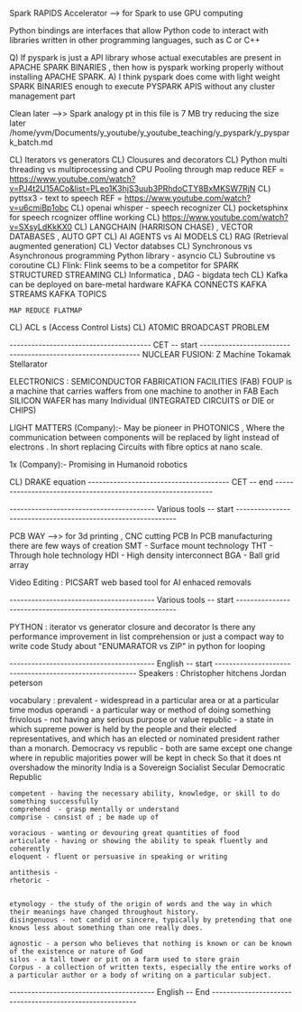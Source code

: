 Spark RAPIDS Accelerator --> for Spark to use GPU computing

Python bindings are interfaces that allow Python code to interact with libraries written in other programming languages, such as C or C++

Q)  If pyspark is just a API library whose actual executables are present in APACHE SPARK BINARIES , then how is pyspark
    working properly without installing APACHE SPARK.
A)  I think pyspark does come with light weight SPARK BINARIES enough to execute PYSPARK APIS without any 
    cluster management part 


Clean later -->> Spark analogy pt in this file is 7 MB try reducing the size later /home/yvm/Documents/y_youtube/y_youtube_teaching/y_pyspark/y_pyspark_batch.md



CL) Iterators vs generators
CL) Clousures and decorators
CL) Python multi threading vs multiprocessing and CPU Pooling through map reduce 
    REF = https://www.youtube.com/watch?v=PJ4t2U15ACo&list=PLeo1K3hjS3uub3PRhdoCTY8BxMKSW7RjN
CL) pyttsx3 - text to speech 
    REF = https://www.youtube.com/watch?v=u6cmiBp1obc
CL) openai whisper - speech recognizer
CL) pocketsphinx for speech rcognizer offline working 
CL) https://www.youtube.com/watch?v=SXsyLdKkKX0
CL) LANGCHAIN (HARRISON CHASE) , VECTOR DATABASES , AUTO GPT
CL) AI AGENTS vs AI MODELS
CL) RAG (Retrieval augmented generation)
CL) Vector databses
CL) Synchronous vs Asynchronous programming
    Python library - asyncio
CL) Subroutine vs coroutine
CL) Flink:
        Flink seems to be a competitor for SPARK STRUCTURED STREAMING 
CL) Informatica , DAG - bigdata tech 
CL) Kafka can be deployed on bare-metal hardware
    KAFKA CONNECTS
    KAFKA STREAMS
    KAFKA TOPICS

    MAP REDUCE FLATMAP
CL) ACL s (Access Control Lists)
CL) ATOMIC BROADCAST PROBLEM

--------------------------------------- CET -- start -------------------------------------------------------------
NUCLEAR FUSION:
    Z Machine 
    Tokamak
    Stellarator

ELECTRONICS :
    SEMICONDUCTOR FABRICATION FACILITIES (FAB)
        FOUP is a machine that carries waffers from one machine to another in FAB
        Each SILICON WAFER has many Individual (INTEGRATED CIRCUITS or DIE or CHIPS)


LIGHT MATTERS (Company):-   May be pioneer in PHOTONICS , Where the communication between components will be replaced by light 
                            instead of electrons . In short replacing Circuits with fibre optics at nano scale.

1x (Company):-  Promising in Humanoid robotics


CL) DRAKE equation 
--------------------------------------- CET -- end -------------------------------------------------------------





---------------------------------------- Various tools -- start -------------------------------------------------------------

PCB WAY -->> for 3d printing , CNC cutting PCB 
    In PCB manufacturing there are few ways of creation
        SMT - Surface mount technology
        THT - Through hole technology 
        HDI - High density interconnect
        BGA - Ball grid array


Video Editing :
    PICSART web based tool for AI enhaced removals 
    
---------------------------------------- Various tools -- start -------------------------------------------------------------

PYTHON :
    iterator vs generator
    closure and decorator 
    Is there any performance improvement in list comprehension or just a compact way to write code
    Study about "ENUMARATOR vs ZIP" in python for looping 

---------------------------------------- English -- start --------------------------------------------------------
Speakers :
    Christopher hitchens 
    Jordan peterson

vocabulary :
    prevalent - widespread in a particular area or at a particular time
    modus operandi - a particular way or method of doing something
    frivolous - not having any serious purpose or value
    republic - a state in which supreme power is held by the people and their elected representatives, 
                and which has an elected or nominated president rather than a monarch.
    Democracy vs republic - both are same except one change where in republic majorities power will be kept in check
                            So that it does nt overshadow the minority 
    India is a Sovereign Socialist Secular Democratic Republic

    competent - having the necessary ability, knowledge, or skill to do something successfully
    comprehend  - grasp mentally or understand
    comprise - consist of ; be made up of

    voracious - wanting or devouring great quantities of food
    articulate - having or showing the ability to speak fluently and coherently
    eloquent - fluent or persuasive in speaking or writing

    antithesis - 
    rhetoric - 


    etymology - the study of the origin of words and the way in which their meanings have changed throughout history.
    disingenuous - not candid or sincere, typically by pretending that one knows less about something than one really does.

    agnostic - a person who believes that nothing is known or can be known of the existence or nature of God
    silos - a tall tower or pit on a farm used to store grain
    Corpus - a collection of written texts, especially the entire works of a particular author or a body of writing on a particular subject.
---------------------------------------- English -- End ---------------------------------------------------------